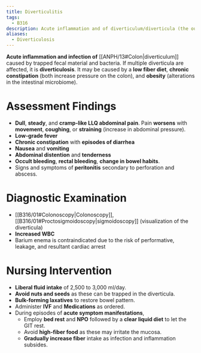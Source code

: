 ```yaml
---
title: Diverticulitis
tags:
  - B316
description: Acute inflammation and of diverticulum/diverticula (the outpouching of the mucosal lining of the GIT, often in the colon) caused by trapped fecal material and bacteria.
aliases:
  - Diverticulosis
---
```

**Acute inflammation and infection of** [[ANPH/13#Colon|diverticulum]] caused by trapped fecal material and bacteria. If multiple diverticula are affected, it is **diverticulosis**. It may be caused by a **low fiber diet**, **chronic constipation** (both increase pressure on the colon), and **obesity** (alterations in the intestinal microbiome).
# Assessment Findings
- **Dull**, **steady**, and **cramp-like LLQ abdominal pain**. Pain **worsens** with **movement**, **coughing**, or **straining** (increase in abdominal pressure).
- **Low-grade fever**
- **Chronic constipation** with **episodes of diarrhea**
- **Nausea** and **vomiting**
- **Abdominal distention** and **tenderness**
- **Occult bleeding**, **rectal bleeding**, **change in bowel habits**.
- Signs and symptoms of **peritonitis** secondary to perforation and abscess.
# Diagnostic Examination
- [[B316/01#Colonoscopy|Colonoscopy]], [[B316/01#Proctosigmoidoscopy|sigmoidoscopy]] (visualization of the diverticula)
- **Increased WBC**
- Barium enema is contraindicated due to the risk of performative, leakage, and resultant cardiac arrest
# Nursing Intervention
- **Liberal fluid intake** of 2,500 to 3,000 ml/day.
- **Avoid nuts and seeds** as these can be trapped in the diverticula.
- **Bulk-forming laxatives** to restore bowel pattern.
- Administer **IVF** and **Medications** as ordered.
- During episodes of **acute symptom manifestations**,
	- Employ **bed rest** and **NPO** followed by a **clear liquid diet** to let the GIT rest.
	- Avoid **high-fiber food** as these may irritate the mucosa.
	- **Gradually increase fiber** intake as infection and inflammation subsides.